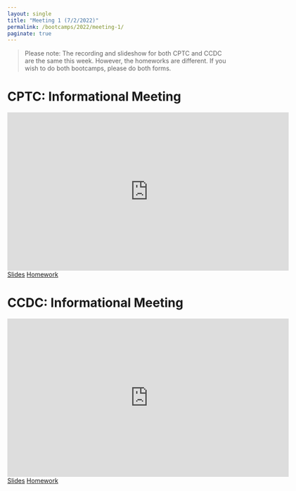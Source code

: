 ```yaml
---
layout: single
title: "Meeting 1 (7/2/2022)"
permalink: /bootcamps/2022/meeting-1/
paginate: true
---
```


> Please note: The recording and slideshow for both CPTC and CCDC are the same this week. However, the homeworks are different. If you wish to do both bootcamps, please do both forms.

# CPTC: Informational Meeting
<iframe width="640" height="360" src="https://www.youtube-nocookie.com/embed/u9w_62vW8-4?controls=0" frameborder="0" title="CPTC Video" allowfullcreen></iframe>
<br>
<a href="/bootcamps/2022/slides/meeting-1.pdf" class="btn btn--danger btn--large"><span>Slides</span></a>
<a href="https://da.gd/cptc22pre" class="btn btn--danger btn--large"><span>Homework</span></a>

# CCDC: Informational Meeting 
<iframe width="640" height="360" src="https://www.youtube-nocookie.com/embed/u9w_62vW8-4?controls=0" frameborder="0" title="CCDC Video" allowfullcreen></iframe>
<br>
<a href="/bootcamps/2022/slides/meeting-1.pdf" class="btn btn--info btn--large"><span>Slides</span></a>
<a href="https://da.gd/ccdc22pre" class="btn btn--info btn--large"><span>Homework</span></a>